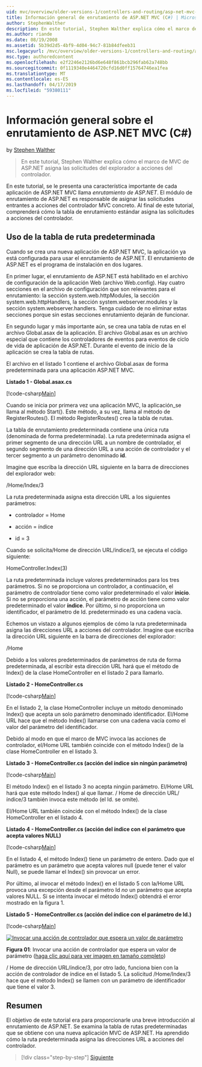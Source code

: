 ```yaml
---
uid: mvc/overview/older-versions-1/controllers-and-routing/asp-net-mvc-routing-overview-cs
title: Información general de enrutamiento de ASP.NET MVC (C#) | Microsoft Docs
author: StephenWalther
description: En este tutorial, Stephen Walther explica cómo el marco de MVC de ASP.NET asigna las solicitudes del explorador a acciones del controlador.
ms.author: riande
ms.date: 08/19/2008
ms.assetid: 5b39d2d5-4bf9-4d04-94c7-81b84dfeeb31
msc.legacyurl: /mvc/overview/older-versions-1/controllers-and-routing/asp-net-mvc-routing-overview-cs
msc.type: authoredcontent
ms.openlocfilehash: e2f2246e2126bd6e648f861bcb296fab62a748bb
ms.sourcegitcommit: 0f1119340e4464720cfd16d0ff15764746ea1fea
ms.translationtype: MT
ms.contentlocale: es-ES
ms.lasthandoff: 04/17/2019
ms.locfileid: "59380111"
---
```

# <a name="aspnet-mvc-routing-overview-c"></a>Información general sobre el enrutamiento de ASP.NET MVC (C#)

by [Stephen Walther](https://github.com/StephenWalther)

> En este tutorial, Stephen Walther explica cómo el marco de MVC de ASP.NET asigna las solicitudes del explorador a acciones del controlador.


En este tutorial, se le presenta una característica importante de cada aplicación de ASP.NET MVC llama *enrutamiento de ASP.NET*. El módulo de enrutamiento de ASP.NET es responsable de asignar las solicitudes entrantes a acciones del controlador MVC concreto. Al final de este tutorial, comprenderá cómo la tabla de enrutamiento estándar asigna las solicitudes a acciones del controlador.

## <a name="using-the-default-route-table"></a>Uso de la tabla de ruta predeterminada

Cuando se crea una nueva aplicación de ASP.NET MVC, la aplicación ya está configurada para usar el enrutamiento de ASP.NET. El enrutamiento de ASP.NET es el programa de instalación en dos lugares.

En primer lugar, el enrutamiento de ASP.NET está habilitado en el archivo de configuración de la aplicación Web (archivo Web.config). Hay cuatro secciones en el archivo de configuración que son relevantes para el enrutamiento: la sección system.web.httpModules, la sección system.web.httpHandlers, la sección system.webserver.modules y la sección system.webserver.handlers. Tenga cuidado de no eliminar estas secciones porque sin estas secciones enrutamiento dejarán de funcionar.

En segundo lugar y más importante aún, se crea una tabla de rutas en el archivo Global.asax de la aplicación. El archivo Global.asax es un archivo especial que contiene los controladores de eventos para eventos de ciclo de vida de aplicación de ASP.NET. Durante el evento de inicio de la aplicación se crea la tabla de rutas.

El archivo en el listado 1 contiene el archivo Global.asax de forma predeterminada para una aplicación ASP.NET MVC.

**Listado 1 - Global.asax.cs**

[!code-csharp[Main](asp-net-mvc-routing-overview-cs/samples/sample1.cs)]

Cuando se inicia por primera vez una aplicación MVC, la aplicación\_se llama al método Start(). Este método, a su vez, llama al método de RegisterRoutes(). El método RegisterRoutes() crea la tabla de rutas.

La tabla de enrutamiento predeterminada contiene una única ruta (denominada de forma predeterminada). La ruta predeterminada asigna el primer segmento de una dirección URL a un nombre de controlador, el segundo segmento de una dirección URL a una acción de controlador y el tercer segmento a un parámetro denominado **id**.

Imagine que escriba la dirección URL siguiente en la barra de direcciones del explorador web:

/Home/Index/3

La ruta predeterminada asigna esta dirección URL a los siguientes parámetros:

- controlador = Home

- acción = índice

- id = 3

Cuando se solicita/Home de dirección URL/índice/3, se ejecuta el código siguiente:

HomeController.Index(3)

La ruta predeterminada incluye valores predeterminados para los tres parámetros. Si no se proporciona un controlador, a continuación, el parámetro de controlador tiene como valor predeterminado el valor **inicio**. Si no se proporciona una acción, el parámetro de acción tiene como valor predeterminado el valor **índice**. Por último, si no proporciona un identificador, el parámetro de Id. predeterminado es una cadena vacía.

Echemos un vistazo a algunos ejemplos de cómo la ruta predeterminada asigna las direcciones URL a acciones del controlador. Imagine que escriba la dirección URL siguiente en la barra de direcciones del explorador:

/Home

Debido a los valores predeterminados de parámetros de ruta de forma predeterminada, al escribir esta dirección URL hará que el método de Index() de la clase HomeController en el listado 2 para llamarlo.

**Listado 2 - HomeController.cs**

[!code-csharp[Main](asp-net-mvc-routing-overview-cs/samples/sample2.cs)]

En el listado 2, la clase HomeController incluye un método denominado Index() que acepta un solo parámetro denominado identificador. El/Home URL hace que el método Index() llamarse con una cadena vacía como el valor del parámetro del identificador.

Debido al modo en que el marco de MVC invoca las acciones de controlador, el/Home URL también coincide con el método Index() de la clase HomeController en el listado 3.

**Listado 3 - HomeController.cs (acción del índice sin ningún parámetro)**

[!code-csharp[Main](asp-net-mvc-routing-overview-cs/samples/sample3.cs)]

El método Index() en el listado 3 no acepta ningún parámetro. El/Home URL hará que este método Index() al que llamar. / Home de dirección URL/índice/3 también invoca este método (el Id. se omite).

El/Home URL también coincide con el método Index() de la clase HomeController en el listado 4.

**Listado 4 - HomeController.cs (acción del índice con el parámetro que acepta valores NULL)**

[!code-csharp[Main](asp-net-mvc-routing-overview-cs/samples/sample4.cs)]

En el listado 4, el método Index() tiene un parámetro de entero. Dado que el parámetro es un parámetro que acepta valores null (puede tener el valor Null), se puede llamar el Index() sin provocar un error.

Por último, al invocar el método Index() en el listado 5 con la/Home URL provoca una excepción desde el parámetro Id *no* un parámetro que acepta valores NULL. Si se intenta invocar el método Index() obtendrá el error mostrado en la figura 1.

**Listado 5 - HomeController.cs (acción del índice con el parámetro de Id.)**

[!code-csharp[Main](asp-net-mvc-routing-overview-cs/samples/sample5.cs)]


[![Invocar una acción de controlador que espera un valor de parámetro](asp-net-mvc-routing-overview-cs/_static/image1.jpg)](asp-net-mvc-routing-overview-cs/_static/image1.png)

**Figura 01**: Invocar una acción de controlador que espera un valor de parámetro ([haga clic aquí para ver imagen en tamaño completo](asp-net-mvc-routing-overview-cs/_static/image2.png))


/ Home de dirección URL/índice/3, por otro lado, funciona bien con la acción de controlador de índice en el listado 5. La solicitud /Home/Index/3 hace que el método Index() se llamen con un parámetro de identificador que tiene el valor 3.

## <a name="summary"></a>Resumen

El objetivo de este tutorial era para proporcionarle una breve introducción al enrutamiento de ASP.NET. Se examina la tabla de rutas predeterminadas que se obtiene con una nueva aplicación MVC de ASP.NET. Ha aprendido cómo la ruta predeterminada asigna las direcciones URL a acciones del controlador.

> [!div class="step-by-step"]
> [Siguiente](understanding-action-filters-cs.md)
